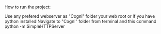 How to run the project:

Use any prefered webserver as "Cogni" folder your web root
					 or
If you have python installed Navigate to "Cogni" folder from terminal and this command python -m SimpleHTTPServer




